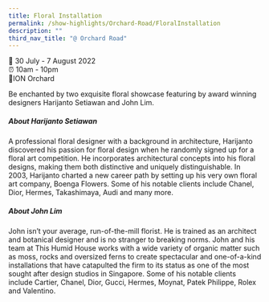 ```yaml
---
title: Floral Installation
permalink: /show-highlights/Orchard-Road/FloralInstallation
description: ""
third_nav_title: "@ Orchard Road"
---
```

📆 30 July - 7 August 2022 <br>
⏰ 10am - 10pm <br>
📍ION Orchard

Be enchanted by two exquisite floral showcase featuring  by award winning designers Harijanto Setiawan and John Lim.

##### About Harijanto Setiawan <br>
A professional floral designer with a background in architecture, Harijanto discovered his passion for floral design when he randomly signed up for a floral art competition. He incorporates architectural concepts into his floral designs, making them both distinctive and uniquely distinguishable. In 2003, Harijanto charted a new career path by setting up his very own floral art company, Boenga Flowers. Some of his notable clients include Chanel, Dior, Hermes, Takashimaya, Audi and many more.


##### About John Lim <br>
John isn’t your average, run-of-the-mill florist. He is trained as an architect and botanical designer and is no stranger to breaking norms. John and his team at This Humid House works with a wide variety of organic matter such as moss, rocks and oversized ferns to create spectacular and one-of-a-kind installations that have catapulted the firm to its status as one of the most sought after design studios in Singapore. Some of his notable clients include Cartier, Chanel, Dior, Gucci, Hermes, Moynat, Patek Philippe, Rolex and Valentino.